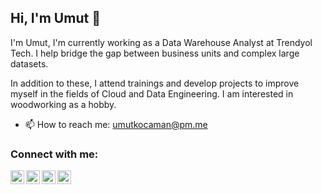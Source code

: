 ## Hi, I'm Umut 👋

I'm Umut, I'm currently working as a Data Warehouse Analyst at Trendyol Tech. I help bridge the gap between business units and complex large datasets.

In addition to these, I attend trainings and develop projects to improve myself in the fields of Cloud and Data Engineering. I am interested in woodworking as a hobby.

- 📫 How to reach me: umutkocaman@pm.me

### Connect with me:
[<img align="left" alt="uckocaman | Twitter" width="22px" src="https://cdn.jsdelivr.net/npm/simple-icons@v3/icons/twitter.svg" />](https://twitter.com/uckocaman)
[<img align="left" alt="Umut Can Kocaman | LinkedIn" width="22px" src="https://cdn.jsdelivr.net/npm/simple-icons@v3/icons/linkedin.svg" />](https://www.linkedin.com/in/umutcankocaman/)
[<img align="left" alt="Umut Can Kocaman | Kaggle" width="22px" src="https://cdn.jsdelivr.net/npm/simple-icons@3.4.1/icons/kaggle.svg"/>](https://www.kaggle.com/umutc4n)
[<img align="left" alt="Umut Can Kocaman | Stackoverflow" width="22px" src="https://cdn.jsdelivr.net/npm/simple-icons@3.4.1/icons/stackoverflow.svg"/>](https://stackoverflow.com/users/13325358/uckocaman)
